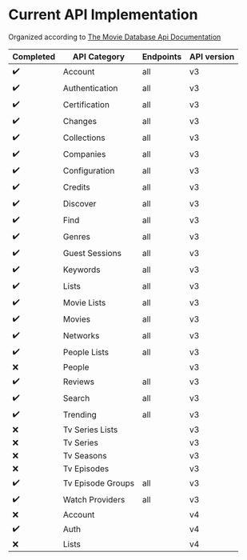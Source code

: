 # Current API Implementation

Organized according to [The Movie Database Api Documentation](https://developer.themoviedb.org/reference/intro/getting-started)

| Completed | API Category      | Endpoints | API version |
| --------- | ----------------- | --------- | ----------- |
| ✔️        | Account           | all       | v3          |
| ✔️        | Authentication    | all       | v3          |
| ✔️        | Certification     | all       | v3          |
| ✔️        | Changes           | all       | v3          |
| ✔️        | Collections       | all       | v3          |
| ✔️        | Companies         | all       | v3          |
| ✔️        | Configuration     | all       | v3          |
| ✔️        | Credits           | all       | v3          |
| ✔️        | Discover          | all       | v3          |
| ✔️        | Find              | all       | v3          |
| ✔️        | Genres            | all       | v3          |
| ✔️        | Guest Sessions    | all       | v3          |
| ✔️        | Keywords          | all       | v3          |
| ✔️        | Lists             | all       | v3          |
| ✔️        | Movie Lists       | all       | v3          |
| ✔️        | Movies            | all       | v3          |
| ✔️        | Networks          | all       | v3          |
| ✔️        | People Lists      | all       | v3          |
| ❌        | People            |           | v3          |
| ✔️        | Reviews           | all       | v3          |
| ✔️        | Search            | all       | v3          |
| ✔️        | Trending          | all       | v3          |
| ❌        | Tv Series Lists   |           | v3          |
| ❌        | Tv Series         |           | v3          |
| ❌        | Tv Seasons        |           | v3          |
| ❌        | Tv Episodes       |           | v3          |
| ✔️        | Tv Episode Groups | all       | v3          |
| ✔️        | Watch Providers   | all       | v3          |
| ❌        | Account           |           | v4          |
| ✔️        | Auth              |           | v4          |
| ❌        | Lists             |           | v4          |

